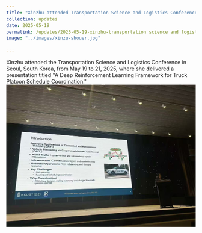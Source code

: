 ```yaml
---
title: "Xinzhu attended Transportation Science and Logistics Conference in Seoul，Korea from May 19 to 21, 2025, and made presentations."
collection: updates
date: 2025-05-19
permalink: /updates/2025-05-19-xinzhu-transportation science and logistics
image: "../images/xinzu-shouer.jpg"

---
```

Xinzhu attended the Transportation Science and Logistics Conference in Seoul, South Korea, from May 19 to 21, 2025, where she delivered a presentation titled "A Deep Reinforcement Learning Framework for Truck Platoon Schedule Coordination."
![Image](../images/xinzu-shouer.jpg) 
